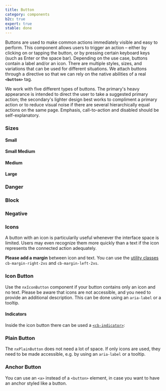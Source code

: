 ```yaml
---
title: Button
category: components
b2c: true
expert: true
stable: done
---
```


<!-- @format -->

Buttons are used to make common actions immediately visible and easy to perform. This component allows users to trigger an action – either by clicking on or tapping the button, or by pressing certain keyboard keys (such as Enter or the space bar). Depending on the use case, buttons contain a label and/or an icon. There are multiple styles, sizes, and variations that can be used for different situations.
We attach buttons through a directive so that we can rely on the native abilities of a real **`<button>`** tag.

We work with five different types of buttons. The primary's heavy appearance is intended to direct the user to take a suggested primary action; the secondary's lighter design best works to compliment a primary action or to reduce visual noise if there are several hierarchically equal actions on the same page. Emphasis, call-to-action and disabled should be self-explanatory.

<!-- example(button) -->

### Sizes

#### Small

<!-- example(button-small) -->

#### Small Medium

<!-- example(button-small-medium) -->

#### Medium

<!-- example(button-medium) -->

#### Large

<!-- example(button-large) -->

### Danger

<!-- example(button-danger) -->

### Block

<!-- example(button-block) -->

### Negative

<!-- example(button-negative) -->

### Icons

A button with an icon is particularily useful whenever the interface space is limited. Users may even recognize them more quickly than a text if the icon represents the connected action adequately.

**Please add a margin** between icon and text. You can use the [utility classes](./documentation/margins/overview) `cb-margin-right-2xs` and `cb-margin-left-2xs`.

<!-- example(button-with-icon) -->

### Icon Button

Use the `nxIconButton` component if your button contains only an icon and no text.
Please be aware that icons are not accessible, and you need to provide an additional description. This can be done using an `aria-label` or a tooltip.

<!-- example(button-icon) -->

#### Indicators

Inside the icon button there can be used a [`<cb-indicator>`](./documentation/indicator/overview):

<!-- example(button-icon-indicator) -->

### Plain Button

The `nxPlainButton` does not need a lot of space. If only icons are used, they need to be made accessible, e.g. by using an `aria-label` or a tooltip.

<!-- example(button-plain) -->

### Anchor Button

You can use an `<a>` instead of a `<button>` element, in case you want to have an anchor styled like a button.

<!-- example(anchor-button) -->
